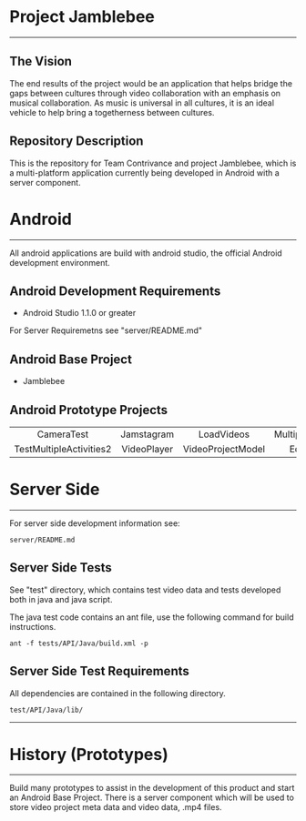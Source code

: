 Project Jamblebee
=================
---

The Vision
----------
The end results of the project would be an application that helps bridge the
gaps between cultures through video collaboration with an emphasis on musical
collaboration. As music is universal in all cultures, it is an ideal vehicle to
help bring a togetherness between cultures.

Repository Description
----------------------
This is the repository for Team Contrivance and project Jamblebee, which is a
multi-platform application currently being developed in Android with a server
component.

Android
=======
---

All android applications are build with android studio, the official Android
development environment.


Android Development Requirements
--------------------------------
* Android Studio 1.1.0 or greater

For Server Requiremetns see "server/README.md"

Android Base Project
--------------------
* Jamblebee

Android Prototype Projects
--------------------------
|                            |            |                 |                  |
| :------------------------: | :--------: | :-------------: | :--------------: |
|CameraTest                  |Jamstagram  |LoadVideos       | MultipleActivies |
|TestMultipleActivities2     |VideoPlayer |VideoProjectModel| EditView         |

Server Side
===========
---

For server side development information see:

```
server/README.md
```

Server Side Tests
-----------------
See "test" directory, which contains test video data and tests developed both
in java and java script.

The java test code contains an ant file, use the following command for build
instructions.

```
ant -f tests/API/Java/build.xml -p
```

Server Side Test Requirements
-----------------------------
All dependencies are contained in the following directory.

```
test/API/Java/lib/
```

---

History (Prototypes)
===================
---
Build many prototypes to assist in the development of this product and start an
Android Base Project. There is a server component which will be used to store
video project meta data and video data, .mp4 files.
